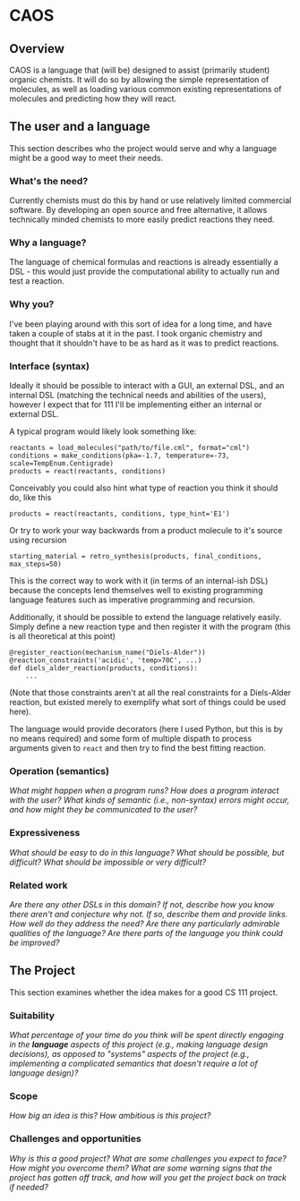 # CAOS

## Overview
CAOS is a language that (will be) designed to assist (primarily student) organic
chemists.  It will do so by allowing the simple representation of molecules, as
well as loading various common existing representations of molecules and predicting
how they will react.

## The user and a language
This section describes who the project would serve and why a language might be a
good way to meet their needs.


### What's the need?
Currently chemists must do this by hand or use relatively limited commercial 
software.  By developing an open source and free alternative, it allows 
technically minded chemists to more easily predict reactions they need.

### Why a language?
The language of chemical formulas and reactions is already essentially a DSL - 
this would just provide the computational ability to actually run and test a
reaction.

### Why you?
I've been playing around with this sort of idea for a long time, and have taken
a couple of stabs at it in the past.  I took organic chemistry and thought that
it shouldn't have to be as hard as it was to predict reactions.

### Interface (syntax)
Ideally it should be possible to interact with a GUI, an external DSL, and an 
internal DSL (matching the technical needs and abilities of the users), however
I expect that for 111 I'll be implementing either an internal or external DSL.

A typical program would likely look something like:

```
reactants = load_molecules("path/to/file.cml", format="cml")
conditions = make_conditions(pka=-1.7, temperature=-73, scale=TempEnum.Centigrade)
products = react(reactants, conditions)
```

Conceivably you could also hint what type of reaction you think it should do, like this

```
products = react(reactants, conditions, type_hint='E1')
```

Or try to work your way backwards from a product molecule to it's source using recursion

```
starting_material = retro_synthesis(products, final_conditions, max_steps=50)
```

This is the correct way to work with it (in terms of an internal-ish DSL) because the
concepts lend themselves well to existing programming language features such as
imperative programming and recursion. 

Additionally, it should be possible to extend the language relatively easily. Simply
define a new reaction type and then register it with the program (this is all 
theoretical at this point)

```
@register_reaction(mechanism_name("Diels-Alder"))
@reaction_constraints('acidic', 'temp>70C', ...)
def diels_alder_reaction(products, conditions):
    ...
```

(Note that those constraints aren't at all the real constraints for a Diels-Alder
reaction, but existed merely to exemplify what sort of things could be used here).

The language would provide decorators (here I used Python, but this is by no means
required) and some form of multiple dispath to process arguments given to `react`
and then try to find the best fitting reaction.


### Operation (semantics)
_What might happen when a program runs? How does a program interact with the
user? What kinds of semantic (i.e., non-syntax) errors might occur, and how 
might they be communicated to the user?_


### Expressiveness
_What should be easy to do in this language? What should be possible, but
difficult? What should be impossible or very difficult?_


### Related work
_Are there any other DSLs in this domain? If not, describe how you know there
aren't and conjecture why not. If so, describe them and provide links. How well 
do they address the need? Are there any particularly admirable qualities of the
language? Are there parts of the language you think could be improved?_


## The Project
This section examines whether the idea makes for a good CS 111 project.


### Suitability
_What percentage of your time do you think will be spent directly engaging in
the **language** aspects of this project (e.g., making language design
decisions), as opposed to "systems" aspects of the project (e.g., implementing a
complicated semantics that doesn't require a lot of language design)?_


### Scope
_How big an idea is this? How ambitious is this project?_


### Challenges and opportunities
_Why is this a good project? What are some challenges you expect to face? How
might you overcome them? What are some warning signs that the project has gotten
off track, and how will you get the project back on track if needed?_

